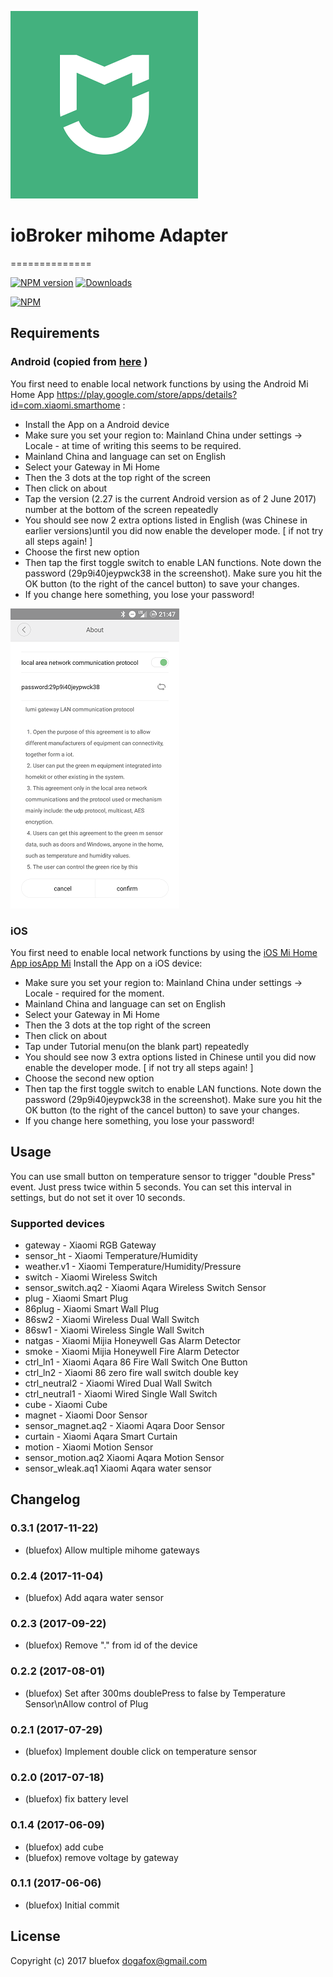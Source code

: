 ![Logo](admin/mihome.png)
# ioBroker mihome Adapter
==============

[![NPM version](http://img.shields.io/npm/v/iobroker.mihome.svg)](https://www.npmjs.com/package/iobroker.mihome)
[![Downloads](https://img.shields.io/npm/dm/iobroker.mihome.svg)](https://www.npmjs.com/package/iobroker.mihome)

[![NPM](https://nodei.co/npm/iobroker.mihome.png?downloads=true)](https://nodei.co/npm/iobroker.mihome/)

## Requirements 
### Android (copied from [here](http://www.domoticz.com/wiki/Xiaomi_Gateway_(Aqara)) )
You first need to enable local network functions by using the Android Mi Home 
App https://play.google.com/store/apps/details?id=com.xiaomi.smarthome :

- Install the App on a Android device
- Make sure you set your region to: Mainland China under settings -> Locale - at time of writing this seems to be required.
- Mainland China and language can set on English
- Select your Gateway in Mi Home
- Then the 3 dots at the top right of the screen
- Then click on about
- Tap the version (2.27 is the current Android version as of 2 June 2017) number at the bottom of the screen repeatedly
- You should see now 2 extra options listed in English (was Chinese in earlier versions)until you did now enable the developer mode. \[ if not try all steps again! \]
- Choose the first new option
- Then tap the first toggle switch to enable LAN functions. Note down the password (29p9i40jeypwck38 in the screenshot). Make sure you hit the OK button (to the right of the cancel button) to save your changes.
- If you change here something, you lose your password!

![android](img/mihome-settings.png)

### iOS
You first need to enable local network functions by using the [iOS Mi Home App iosApp Mi](https://itunes.apple.com/fr/app/%E7%B1%B3%E5%AE%B6-%E7%B2%BE%E5%93%81%E5%95%86%E5%9F%8E-%E6%99%BA%E8%83%BD%E7%94%9F%E6%B4%BB/id957323480?mt=8)
Install the App on a iOS device: 
- Make sure you set your region to: Mainland China under settings -> Locale - required for the moment.
- Mainland China and language can set on English
- Select your Gateway in Mi Home
- Then the 3 dots at the top right of the screen
- Then click on about
- Tap under Tutorial menu(on the blank part) repeatedly
- You should see now 3 extra options listed in Chinese until you did now enable the developer mode. \[ if not try all steps again! \]
- Choose the second new option
- Then tap the first toggle switch to enable LAN functions. Note down the password (29p9i40jeypwck38 in the screenshot). Make sure you hit the OK button (to the right of the cancel button) to save your changes.
- If you change here something, you lose your password!

## Usage
You can use small button on temperature sensor to trigger "double Press" event. Just press twice within 5 seconds. You can set this interval in settings, but do not set it over 10 seconds.

### Supported devices

- gateway -           Xiaomi RGB Gateway
- sensor_ht -         Xiaomi Temperature/Humidity
- weather.v1 -        Xiaomi Temperature/Humidity/Pressure
- switch -            Xiaomi Wireless Switch
- sensor_switch.aq2 - Xiaomi Aqara Wireless Switch Sensor
- plug -              Xiaomi Smart Plug
- 86plug -            Xiaomi Smart Wall Plug
- 86sw2 -             Xiaomi Wireless Dual Wall Switch
- 86sw1 -             Xiaomi Wireless Single Wall Switch
- natgas -            Xiaomi Mijia Honeywell Gas Alarm Detector
- smoke -             Xiaomi Mijia Honeywell Fire Alarm Detector
- ctrl_ln1 -          Xiaomi Aqara 86 Fire Wall Switch One Button
- ctrl_ln2 -          Xiaomi 86 zero fire wall switch double key
- ctrl_neutral2 -     Xiaomi Wired Dual Wall Switch
- ctrl_neutral1 -     Xiaomi Wired Single Wall Switch
- cube -              Xiaomi Cube
- magnet -            Xiaomi Door Sensor
- sensor_magnet.aq2 - Xiaomi Aqara Door Sensor
- curtain -           Xiaomi Aqara Smart Curtain
- motion -            Xiaomi Motion Sensor
- sensor_motion.aq2   Xiaomi Aqara Motion Sensor
- sensor_wleak.aq1    Xiaomi Aqara water sensor

## Changelog
### 0.3.1 (2017-11-22)
 - (bluefox) Allow multiple mihome gateways

### 0.2.4 (2017-11-04)
 - (bluefox) Add aqara water sensor

### 0.2.3 (2017-09-22)
 - (bluefox) Remove "." from id of the device

### 0.2.2 (2017-08-01)
 - (bluefox) Set after 300ms doublePress to false by Temperature Sensor\nAllow control of Plug

### 0.2.1 (2017-07-29)
  - (bluefox) Implement double click on temperature sensor

### 0.2.0 (2017-07-18)
 - (bluefox) fix battery level
 
### 0.1.4 (2017-06-09)
 - (bluefox) add cube
 - (bluefox) remove voltage by gateway

### 0.1.1 (2017-06-06)
 - (bluefox) Initial commit

## License

Copyright (c) 2017 bluefox <dogafox@gmail.com>
